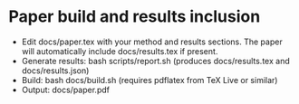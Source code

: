 # Paper build and results inclusion

- Edit docs/paper.tex with your method and results sections. The paper will automatically include docs/results.tex if present.
- Generate results: bash scripts/report.sh (produces docs/results.tex and docs/results.json)
- Build: bash docs/build.sh (requires pdflatex from TeX Live or similar)
- Output: docs/paper.pdf
